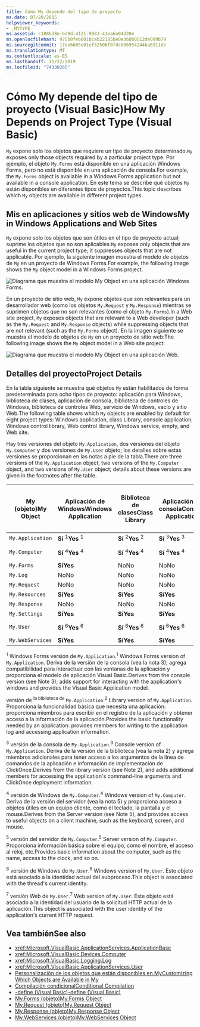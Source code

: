 ```yaml
---
title: Cómo My depende del tipo de proyecto
ms.date: 07/20/2015
helpviewer_keywords:
- _MYTYPE
ms.assetid: c188b38e-bd9d-4121-9983-41ea6a94d28e
ms.openlocfilehash: 975b8feb001bcab22185be0a360b0512de099b79
ms.sourcegitcommit: 17ee6605e01ef32506f8fdc686954244ba6911de
ms.translationtype: MT
ms.contentlocale: es-ES
ms.lasthandoff: 11/22/2019
ms.locfileid: "74330265"
---
```

# <a name="how-my-depends-on-project-type-visual-basic"></a><span data-ttu-id="04a03-102">Cómo My depende del tipo de proyecto (Visual Basic)</span><span class="sxs-lookup"><span data-stu-id="04a03-102">How My Depends on Project Type (Visual Basic)</span></span>

<span data-ttu-id="04a03-103">`My` expone solo los objetos que requiere un tipo de proyecto determinado.</span><span class="sxs-lookup"><span data-stu-id="04a03-103">`My` exposes only those objects required by a particular project type.</span></span> <span data-ttu-id="04a03-104">Por ejemplo, el objeto `My.Forms` está disponible en una aplicación Windows Forms, pero no está disponible en una aplicación de consola.</span><span class="sxs-lookup"><span data-stu-id="04a03-104">For example, the `My.Forms` object is available in a Windows Forms application but not available in a console application.</span></span> <span data-ttu-id="04a03-105">En este tema se describe qué objetos `My` están disponibles en diferentes tipos de proyectos.</span><span class="sxs-lookup"><span data-stu-id="04a03-105">This topic describes which `My` objects are available in different project types.</span></span>  
  
## <a name="my-in-windows-applications-and-web-sites"></a><span data-ttu-id="04a03-106">Mis en aplicaciones y sitios web de Windows</span><span class="sxs-lookup"><span data-stu-id="04a03-106">My in Windows Applications and Web Sites</span></span>  

 <span data-ttu-id="04a03-107">`My` expone solo los objetos que son útiles en el tipo de proyecto actual; suprime los objetos que no son aplicables.</span><span class="sxs-lookup"><span data-stu-id="04a03-107">`My` exposes only objects that are useful in the current project type; it suppresses objects that are not applicable.</span></span> <span data-ttu-id="04a03-108">Por ejemplo, la siguiente imagen muestra el modelo de objetos de `My` en un proyecto de Windows Forms.</span><span class="sxs-lookup"><span data-stu-id="04a03-108">For example, the following image shows the `My` object model in a Windows Forms project.</span></span>  
  
 ![Diagrama que muestra el modelo My Object en una aplicación Windows Forms.](./media/how-my-depends-on-project-type/my-object-model-windows-forms.png)  
  
 <span data-ttu-id="04a03-110">En un proyecto de sitio web, `My` expone objetos que son relevantes para un desarrollador web (como los objetos `My.Request` y `My.Response`) mientras se suprimen objetos que no son relevantes (como el objeto `My.Forms`).</span><span class="sxs-lookup"><span data-stu-id="04a03-110">In a Web site project, `My` exposes objects that are relevant to a Web developer (such as the `My.Request` and `My.Response` objects) while suppressing objects that are not relevant (such as the `My.Forms` object).</span></span> <span data-ttu-id="04a03-111">En la imagen siguiente se muestra el modelo de objetos de `My` en un proyecto de sitio web:</span><span class="sxs-lookup"><span data-stu-id="04a03-111">The following image shows the `My` object model in a Web site project:</span></span>  
  
 ![Diagrama que muestra el modelo My Object en una aplicación Web.](./media/how-my-depends-on-project-type/my-object-model-web.png)  
  
## <a name="project-details"></a><span data-ttu-id="04a03-113">Detalles del proyecto</span><span class="sxs-lookup"><span data-stu-id="04a03-113">Project Details</span></span>  

 <span data-ttu-id="04a03-114">En la tabla siguiente se muestra qué objetos `My` están habilitados de forma predeterminada para ocho tipos de proyecto: aplicación para Windows, biblioteca de clases, aplicación de consola, biblioteca de controles de Windows, biblioteca de controles Web, servicio de Windows, vacío y sitio Web.</span><span class="sxs-lookup"><span data-stu-id="04a03-114">The following table shows which `My` objects are enabled by default for eight project types: Windows application, class Library, console application, Windows control library, Web control library, Windows service, empty, and Web site.</span></span>  
  
 <span data-ttu-id="04a03-115">Hay tres versiones del objeto `My.Application`, dos versiones del objeto `My.Computer` y dos versiones de `My.User` objeto; los detalles sobre estas versiones se proporcionan en las notas a pie de la tabla.</span><span class="sxs-lookup"><span data-stu-id="04a03-115">There are three versions of the `My.Application` object, two versions of the `My.Computer` object, and two versions of `My.User` object; details about these versions are given in the footnotes after the table.</span></span>  
  
|<span data-ttu-id="04a03-116">My (objeto)</span><span class="sxs-lookup"><span data-stu-id="04a03-116">My Object</span></span>|<span data-ttu-id="04a03-117">Aplicación de Windows</span><span class="sxs-lookup"><span data-stu-id="04a03-117">Windows Application</span></span>|<span data-ttu-id="04a03-118">Biblioteca de clases</span><span class="sxs-lookup"><span data-stu-id="04a03-118">Class Library</span></span>|<span data-ttu-id="04a03-119">Aplicación de consola</span><span class="sxs-lookup"><span data-stu-id="04a03-119">Console Application</span></span>|<span data-ttu-id="04a03-120">Biblioteca de controles de Windows</span><span class="sxs-lookup"><span data-stu-id="04a03-120">Windows Control Library</span></span>|<span data-ttu-id="04a03-121">Biblioteca de controles Web</span><span class="sxs-lookup"><span data-stu-id="04a03-121">Web Control Library</span></span>|<span data-ttu-id="04a03-122">Servicio de Windows</span><span class="sxs-lookup"><span data-stu-id="04a03-122">Windows Service</span></span>|<span data-ttu-id="04a03-123">Vacío</span><span class="sxs-lookup"><span data-stu-id="04a03-123">Empty</span></span>|<span data-ttu-id="04a03-124">Sitio web</span><span class="sxs-lookup"><span data-stu-id="04a03-124">Web Site</span></span>|  
|---|---|---|---|---|---|---|---|---|  
|`My.Application`|<span data-ttu-id="04a03-125">**Sí** <sup>1</sup></span><span class="sxs-lookup"><span data-stu-id="04a03-125">**Yes** <sup>1</sup></span></span>|<span data-ttu-id="04a03-126">**Sí** <sup>2</sup></span><span class="sxs-lookup"><span data-stu-id="04a03-126">**Yes** <sup>2</sup></span></span>|<span data-ttu-id="04a03-127">**Sí** <sup>3</sup></span><span class="sxs-lookup"><span data-stu-id="04a03-127">**Yes** <sup>3</sup></span></span>|<span data-ttu-id="04a03-128">**Sí** <sup>2</sup></span><span class="sxs-lookup"><span data-stu-id="04a03-128">**Yes** <sup>2</sup></span></span>|<span data-ttu-id="04a03-129">No</span><span class="sxs-lookup"><span data-stu-id="04a03-129">No</span></span>|<span data-ttu-id="04a03-130">**Sí** <sup>3</sup></span><span class="sxs-lookup"><span data-stu-id="04a03-130">**Yes** <sup>3</sup></span></span>|<span data-ttu-id="04a03-131">No</span><span class="sxs-lookup"><span data-stu-id="04a03-131">No</span></span>|<span data-ttu-id="04a03-132">No</span><span class="sxs-lookup"><span data-stu-id="04a03-132">No</span></span>|  
|`My.Computer`|<span data-ttu-id="04a03-133">**Sí** <sup>4</sup></span><span class="sxs-lookup"><span data-stu-id="04a03-133">**Yes** <sup>4</sup></span></span>|<span data-ttu-id="04a03-134">**Sí** <sup>4</sup></span><span class="sxs-lookup"><span data-stu-id="04a03-134">**Yes** <sup>4</sup></span></span>|<span data-ttu-id="04a03-135">**Sí** <sup>4</sup></span><span class="sxs-lookup"><span data-stu-id="04a03-135">**Yes** <sup>4</sup></span></span>|<span data-ttu-id="04a03-136">**Sí** <sup>4</sup></span><span class="sxs-lookup"><span data-stu-id="04a03-136">**Yes** <sup>4</sup></span></span>|<span data-ttu-id="04a03-137">**Sí** <sup>5</sup></span><span class="sxs-lookup"><span data-stu-id="04a03-137">**Yes** <sup>5</sup></span></span>|<span data-ttu-id="04a03-138">**Sí** <sup>4</sup></span><span class="sxs-lookup"><span data-stu-id="04a03-138">**Yes** <sup>4</sup></span></span>|<span data-ttu-id="04a03-139">No</span><span class="sxs-lookup"><span data-stu-id="04a03-139">No</span></span>|<span data-ttu-id="04a03-140">**Sí** <sup>5</sup></span><span class="sxs-lookup"><span data-stu-id="04a03-140">**Yes** <sup>5</sup></span></span>|  
|`My.Forms`|<span data-ttu-id="04a03-141">**Sí**</span><span class="sxs-lookup"><span data-stu-id="04a03-141">**Yes**</span></span>|<span data-ttu-id="04a03-142">No</span><span class="sxs-lookup"><span data-stu-id="04a03-142">No</span></span>|<span data-ttu-id="04a03-143">No</span><span class="sxs-lookup"><span data-stu-id="04a03-143">No</span></span>|<span data-ttu-id="04a03-144">**Sí**</span><span class="sxs-lookup"><span data-stu-id="04a03-144">**Yes**</span></span>|<span data-ttu-id="04a03-145">No</span><span class="sxs-lookup"><span data-stu-id="04a03-145">No</span></span>|<span data-ttu-id="04a03-146">No</span><span class="sxs-lookup"><span data-stu-id="04a03-146">No</span></span>|<span data-ttu-id="04a03-147">No</span><span class="sxs-lookup"><span data-stu-id="04a03-147">No</span></span>|<span data-ttu-id="04a03-148">No</span><span class="sxs-lookup"><span data-stu-id="04a03-148">No</span></span>|  
|`My.Log`|<span data-ttu-id="04a03-149">No</span><span class="sxs-lookup"><span data-stu-id="04a03-149">No</span></span>|<span data-ttu-id="04a03-150">No</span><span class="sxs-lookup"><span data-stu-id="04a03-150">No</span></span>|<span data-ttu-id="04a03-151">No</span><span class="sxs-lookup"><span data-stu-id="04a03-151">No</span></span>|<span data-ttu-id="04a03-152">No</span><span class="sxs-lookup"><span data-stu-id="04a03-152">No</span></span>|<span data-ttu-id="04a03-153">No</span><span class="sxs-lookup"><span data-stu-id="04a03-153">No</span></span>|<span data-ttu-id="04a03-154">No</span><span class="sxs-lookup"><span data-stu-id="04a03-154">No</span></span>|<span data-ttu-id="04a03-155">No</span><span class="sxs-lookup"><span data-stu-id="04a03-155">No</span></span>|<span data-ttu-id="04a03-156">**Sí**</span><span class="sxs-lookup"><span data-stu-id="04a03-156">**Yes**</span></span>|  
|`My.Request`|<span data-ttu-id="04a03-157">No</span><span class="sxs-lookup"><span data-stu-id="04a03-157">No</span></span>|<span data-ttu-id="04a03-158">No</span><span class="sxs-lookup"><span data-stu-id="04a03-158">No</span></span>|<span data-ttu-id="04a03-159">No</span><span class="sxs-lookup"><span data-stu-id="04a03-159">No</span></span>|<span data-ttu-id="04a03-160">No</span><span class="sxs-lookup"><span data-stu-id="04a03-160">No</span></span>|<span data-ttu-id="04a03-161">No</span><span class="sxs-lookup"><span data-stu-id="04a03-161">No</span></span>|<span data-ttu-id="04a03-162">No</span><span class="sxs-lookup"><span data-stu-id="04a03-162">No</span></span>|<span data-ttu-id="04a03-163">No</span><span class="sxs-lookup"><span data-stu-id="04a03-163">No</span></span>|<span data-ttu-id="04a03-164">**Sí**</span><span class="sxs-lookup"><span data-stu-id="04a03-164">**Yes**</span></span>|  
|`My.Resources`|<span data-ttu-id="04a03-165">**Sí**</span><span class="sxs-lookup"><span data-stu-id="04a03-165">**Yes**</span></span>|<span data-ttu-id="04a03-166">**Sí**</span><span class="sxs-lookup"><span data-stu-id="04a03-166">**Yes**</span></span>|<span data-ttu-id="04a03-167">**Sí**</span><span class="sxs-lookup"><span data-stu-id="04a03-167">**Yes**</span></span>|<span data-ttu-id="04a03-168">**Sí**</span><span class="sxs-lookup"><span data-stu-id="04a03-168">**Yes**</span></span>|<span data-ttu-id="04a03-169">**Sí**</span><span class="sxs-lookup"><span data-stu-id="04a03-169">**Yes**</span></span>|<span data-ttu-id="04a03-170">**Sí**</span><span class="sxs-lookup"><span data-stu-id="04a03-170">**Yes**</span></span>|<span data-ttu-id="04a03-171">No</span><span class="sxs-lookup"><span data-stu-id="04a03-171">No</span></span>|<span data-ttu-id="04a03-172">No</span><span class="sxs-lookup"><span data-stu-id="04a03-172">No</span></span>|  
|`My.Response`|<span data-ttu-id="04a03-173">No</span><span class="sxs-lookup"><span data-stu-id="04a03-173">No</span></span>|<span data-ttu-id="04a03-174">No</span><span class="sxs-lookup"><span data-stu-id="04a03-174">No</span></span>|<span data-ttu-id="04a03-175">No</span><span class="sxs-lookup"><span data-stu-id="04a03-175">No</span></span>|<span data-ttu-id="04a03-176">No</span><span class="sxs-lookup"><span data-stu-id="04a03-176">No</span></span>|<span data-ttu-id="04a03-177">No</span><span class="sxs-lookup"><span data-stu-id="04a03-177">No</span></span>|<span data-ttu-id="04a03-178">No</span><span class="sxs-lookup"><span data-stu-id="04a03-178">No</span></span>|<span data-ttu-id="04a03-179">No</span><span class="sxs-lookup"><span data-stu-id="04a03-179">No</span></span>|<span data-ttu-id="04a03-180">**Sí**</span><span class="sxs-lookup"><span data-stu-id="04a03-180">**Yes**</span></span>|  
|`My.Settings`|<span data-ttu-id="04a03-181">**Sí**</span><span class="sxs-lookup"><span data-stu-id="04a03-181">**Yes**</span></span>|<span data-ttu-id="04a03-182">**Sí**</span><span class="sxs-lookup"><span data-stu-id="04a03-182">**Yes**</span></span>|<span data-ttu-id="04a03-183">**Sí**</span><span class="sxs-lookup"><span data-stu-id="04a03-183">**Yes**</span></span>|<span data-ttu-id="04a03-184">**Sí**</span><span class="sxs-lookup"><span data-stu-id="04a03-184">**Yes**</span></span>|<span data-ttu-id="04a03-185">**Sí**</span><span class="sxs-lookup"><span data-stu-id="04a03-185">**Yes**</span></span>|<span data-ttu-id="04a03-186">**Sí**</span><span class="sxs-lookup"><span data-stu-id="04a03-186">**Yes**</span></span>|<span data-ttu-id="04a03-187">No</span><span class="sxs-lookup"><span data-stu-id="04a03-187">No</span></span>|<span data-ttu-id="04a03-188">No</span><span class="sxs-lookup"><span data-stu-id="04a03-188">No</span></span>|  
|`My.User`|<span data-ttu-id="04a03-189">**Sí** <sup>6</sup></span><span class="sxs-lookup"><span data-stu-id="04a03-189">**Yes** <sup>6</sup></span></span>|<span data-ttu-id="04a03-190">**Sí** <sup>6</sup></span><span class="sxs-lookup"><span data-stu-id="04a03-190">**Yes** <sup>6</sup></span></span>|<span data-ttu-id="04a03-191">**Sí** <sup>6</sup></span><span class="sxs-lookup"><span data-stu-id="04a03-191">**Yes** <sup>6</sup></span></span>|<span data-ttu-id="04a03-192">**Sí** <sup>6</sup></span><span class="sxs-lookup"><span data-stu-id="04a03-192">**Yes** <sup>6</sup></span></span>|<span data-ttu-id="04a03-193">**Sí** <sup>7</sup></span><span class="sxs-lookup"><span data-stu-id="04a03-193">**Yes** <sup>7</sup></span></span>|<span data-ttu-id="04a03-194">**Sí** <sup>6</sup></span><span class="sxs-lookup"><span data-stu-id="04a03-194">**Yes** <sup>6</sup></span></span>|<span data-ttu-id="04a03-195">No</span><span class="sxs-lookup"><span data-stu-id="04a03-195">No</span></span>|<span data-ttu-id="04a03-196">**Sí** <sup>7</sup></span><span class="sxs-lookup"><span data-stu-id="04a03-196">**Yes** <sup>7</sup></span></span>|  
|`My.WebServices`|<span data-ttu-id="04a03-197">**Sí**</span><span class="sxs-lookup"><span data-stu-id="04a03-197">**Yes**</span></span>|<span data-ttu-id="04a03-198">**Sí**</span><span class="sxs-lookup"><span data-stu-id="04a03-198">**Yes**</span></span>|<span data-ttu-id="04a03-199">**Sí**</span><span class="sxs-lookup"><span data-stu-id="04a03-199">**Yes**</span></span>|<span data-ttu-id="04a03-200">**Sí**</span><span class="sxs-lookup"><span data-stu-id="04a03-200">**Yes**</span></span>|<span data-ttu-id="04a03-201">**Sí**</span><span class="sxs-lookup"><span data-stu-id="04a03-201">**Yes**</span></span>|<span data-ttu-id="04a03-202">**Sí**</span><span class="sxs-lookup"><span data-stu-id="04a03-202">**Yes**</span></span>|<span data-ttu-id="04a03-203">No</span><span class="sxs-lookup"><span data-stu-id="04a03-203">No</span></span>|<span data-ttu-id="04a03-204">No</span><span class="sxs-lookup"><span data-stu-id="04a03-204">No</span></span>|  
  
 <span data-ttu-id="04a03-205"><sup>1</sup> Windows Forms versión de `My.Application`.</span><span class="sxs-lookup"><span data-stu-id="04a03-205"><sup>1</sup> Windows Forms version of `My.Application`.</span></span> <span data-ttu-id="04a03-206">Deriva de la versión de la consola (vea la nota 3); agrega compatibilidad para interactuar con las ventanas de la aplicación y proporciona el modelo de aplicación Visual Basic.</span><span class="sxs-lookup"><span data-stu-id="04a03-206">Derives from the console version (see Note 3); adds support for interacting with the application's windows and provides the Visual Basic Application model.</span></span>  
  
 <span data-ttu-id="04a03-207">versión de <sup>la biblioteca de</sup> `My.Application`.</span><span class="sxs-lookup"><span data-stu-id="04a03-207"><sup>2</sup> Library version of `My.Application`.</span></span> <span data-ttu-id="04a03-208">Proporciona la funcionalidad básica que necesita una aplicación: proporciona miembros para escribir en el registro de la aplicación y obtener acceso a la información de la aplicación.</span><span class="sxs-lookup"><span data-stu-id="04a03-208">Provides the basic functionality needed by an application: provides members for writing to the application log and accessing application information.</span></span>  
  
 <span data-ttu-id="04a03-209"><sup>3</sup> versión de la consola de `My.Application`.</span><span class="sxs-lookup"><span data-stu-id="04a03-209"><sup>3</sup> Console version of `My.Application`.</span></span> <span data-ttu-id="04a03-210">Deriva de la versión de la biblioteca (vea la nota 2) y agrega miembros adicionales para tener acceso a los argumentos de la línea de comandos de la aplicación e información de implementación de ClickOnce.</span><span class="sxs-lookup"><span data-stu-id="04a03-210">Derives from the library version (see Note 2), and adds additional members for accessing the application's command-line arguments and ClickOnce deployment information.</span></span>  
  
 <span data-ttu-id="04a03-211"><sup>4</sup> versión de Windows de `My.Computer`.</span><span class="sxs-lookup"><span data-stu-id="04a03-211"><sup>4</sup> Windows version of `My.Computer`.</span></span> <span data-ttu-id="04a03-212">Deriva de la versión del servidor (vea la nota 5) y proporciona acceso a objetos útiles en un equipo cliente, como el teclado, la pantalla y el mouse.</span><span class="sxs-lookup"><span data-stu-id="04a03-212">Derives from the Server version (see Note 5), and provides access to useful objects on a client machine, such as the keyboard, screen, and mouse.</span></span>  
  
 <span data-ttu-id="04a03-213"><sup>5</sup> versión del servidor de `My.Computer`.</span><span class="sxs-lookup"><span data-stu-id="04a03-213"><sup>5</sup> Server version of `My.Computer`.</span></span> <span data-ttu-id="04a03-214">Proporciona información básica sobre el equipo, como el nombre, el acceso al reloj, etc.</span><span class="sxs-lookup"><span data-stu-id="04a03-214">Provides basic information about the computer, such as the name, access to the clock, and so on.</span></span>  
  
 <span data-ttu-id="04a03-215"><sup>6</sup> versión de Windows de `My.User`.</span><span class="sxs-lookup"><span data-stu-id="04a03-215"><sup>6</sup> Windows version of `My.User`.</span></span> <span data-ttu-id="04a03-216">Este objeto está asociado a la identidad actual del subproceso.</span><span class="sxs-lookup"><span data-stu-id="04a03-216">This object is associated with the thread's current identity.</span></span>  
  
 <span data-ttu-id="04a03-217"><sup>7</sup> versión Web de `My.User`.</span><span class="sxs-lookup"><span data-stu-id="04a03-217"><sup>7</sup> Web version of `My.User`.</span></span> <span data-ttu-id="04a03-218">Este objeto está asociado a la identidad del usuario de la solicitud HTTP actual de la aplicación.</span><span class="sxs-lookup"><span data-stu-id="04a03-218">This object is associated with the user identity of the application's current HTTP request.</span></span>  
  
## <a name="see-also"></a><span data-ttu-id="04a03-219">Vea también</span><span class="sxs-lookup"><span data-stu-id="04a03-219">See also</span></span>

- <xref:Microsoft.VisualBasic.ApplicationServices.ApplicationBase>
- <xref:Microsoft.VisualBasic.Devices.Computer>
- <xref:Microsoft.VisualBasic.Logging.Log>
- <xref:Microsoft.VisualBasic.ApplicationServices.User>
- [<span data-ttu-id="04a03-220">Personalización de los objetos que están disponibles en My</span><span class="sxs-lookup"><span data-stu-id="04a03-220">Customizing Which Objects are Available in My</span></span>](../../../visual-basic/developing-apps/customizing-extending-my/customizing-which-objects-are-available-in-my.md)
- [<span data-ttu-id="04a03-221">Compilación condicional</span><span class="sxs-lookup"><span data-stu-id="04a03-221">Conditional Compilation</span></span>](../../../visual-basic/programming-guide/program-structure/conditional-compilation.md)
- [<span data-ttu-id="04a03-222">-define (Visual Basic)</span><span class="sxs-lookup"><span data-stu-id="04a03-222">-define (Visual Basic)</span></span>](../../../visual-basic/reference/command-line-compiler/define.md)
- [<span data-ttu-id="04a03-223">My.Forms (objeto)</span><span class="sxs-lookup"><span data-stu-id="04a03-223">My.Forms Object</span></span>](../../../visual-basic/language-reference/objects/my-forms-object.md)
- [<span data-ttu-id="04a03-224">My.Request (objeto)</span><span class="sxs-lookup"><span data-stu-id="04a03-224">My.Request Object</span></span>](../../../visual-basic/language-reference/objects/my-request-object.md)
- [<span data-ttu-id="04a03-225">My.Response (objeto)</span><span class="sxs-lookup"><span data-stu-id="04a03-225">My.Response Object</span></span>](../../../visual-basic/language-reference/objects/my-response-object.md)
- [<span data-ttu-id="04a03-226">My.WebServices (objeto)</span><span class="sxs-lookup"><span data-stu-id="04a03-226">My.WebServices Object</span></span>](../../../visual-basic/language-reference/objects/my-webservices-object.md)
